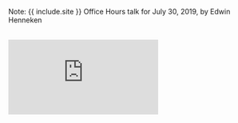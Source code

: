 Note: {{ include.site }} Office Hours talk for July 30, 2019, by Edwin Henneken

<br>
<div class="scalable scalable-16-9">
  <div class="scalable-content">
    <iframe src="https://www.youtube.com/embed/xhxPtvFSL20" frameborder="0" allow="autoplay; encrypted-media" allowfullscreen></iframe>
  </div>
</div>
